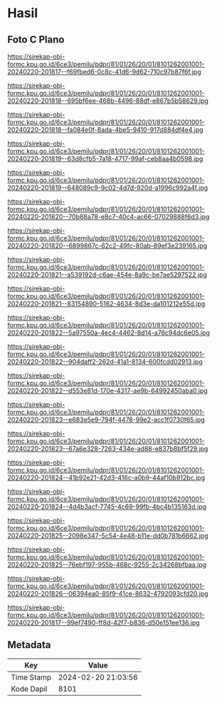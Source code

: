 # Hasil

## Foto C Plano

https://sirekap-obj-formc.kpu.go.id/6ce3/pemilu/pdpr/81/01/26/20/01/8101262001001-20240220-201817--f69fbed6-0c8c-41d6-9d62-710c97b87f6f.jpg

https://sirekap-obj-formc.kpu.go.id/6ce3/pemilu/pdpr/81/01/26/20/01/8101262001001-20240220-201818--695bf6ee-468b-4496-88df-e867b5b58629.jpg

https://sirekap-obj-formc.kpu.go.id/6ce3/pemilu/pdpr/81/01/26/20/01/8101262001001-20240220-201818--fa084e0f-8ada-4be5-9410-917d884df4e4.jpg

https://sirekap-obj-formc.kpu.go.id/6ce3/pemilu/pdpr/81/01/26/20/01/8101262001001-20240220-201819--63d8cfb5-7a18-4717-99af-ceb8aa4b0598.jpg

https://sirekap-obj-formc.kpu.go.id/6ce3/pemilu/pdpr/81/01/26/20/01/8101262001001-20240220-201819--648089c9-9c02-4d7d-920d-a1996c992a4f.jpg

https://sirekap-obj-formc.kpu.go.id/6ce3/pemilu/pdpr/81/01/26/20/01/8101262001001-20240220-201820--70b88a78-e8c7-40c4-ac66-07029888f6d3.jpg

https://sirekap-obj-formc.kpu.go.id/6ce3/pemilu/pdpr/81/01/26/20/01/8101262001001-20240220-201820--6899867c-62c2-49fc-80ab-89ef3e239165.jpg

https://sirekap-obj-formc.kpu.go.id/6ce3/pemilu/pdpr/81/01/26/20/01/8101262001001-20240220-201821--a539192d-c6ae-454e-8a9c-be7ae5297522.jpg

https://sirekap-obj-formc.kpu.go.id/6ce3/pemilu/pdpr/81/01/26/20/01/8101262001001-20240220-201821--83154890-5162-4634-8d3e-da101212e55d.jpg

https://sirekap-obj-formc.kpu.go.id/6ce3/pemilu/pdpr/81/01/26/20/01/8101262001001-20240220-201822--5a97550a-4ec4-4462-8d14-a76c94dc6e05.jpg

https://sirekap-obj-formc.kpu.go.id/6ce3/pemilu/pdpr/81/01/26/20/01/8101262001001-20240220-201822--904daff2-262d-41a1-8134-600fcdd02913.jpg

https://sirekap-obj-formc.kpu.go.id/6ce3/pemilu/pdpr/81/01/26/20/01/8101262001001-20240220-201822--d553e81d-170e-4317-ae9b-64992450aba0.jpg

https://sirekap-obj-formc.kpu.go.id/6ce3/pemilu/pdpr/81/01/26/20/01/8101262001001-20240220-201823--e683e5e9-794f-4478-99e2-acc1f0730f65.jpg

https://sirekap-obj-formc.kpu.go.id/6ce3/pemilu/pdpr/81/01/26/20/01/8101262001001-20240220-201823--67a6e328-7263-434e-ad88-e837b8bf5f29.jpg

https://sirekap-obj-formc.kpu.go.id/6ce3/pemilu/pdpr/81/01/26/20/01/8101262001001-20240220-201824--41b92e21-42d3-416c-a0b9-44af10b912bc.jpg

https://sirekap-obj-formc.kpu.go.id/6ce3/pemilu/pdpr/81/01/26/20/01/8101262001001-20240220-201824--4d4b3acf-7745-4c69-99fb-4bc4b135163d.jpg

https://sirekap-obj-formc.kpu.go.id/6ce3/pemilu/pdpr/81/01/26/20/01/8101262001001-20240220-201825--2098e347-5c54-4e48-b11e-dd0b781b6662.jpg

https://sirekap-obj-formc.kpu.go.id/6ce3/pemilu/pdpr/81/01/26/20/01/8101262001001-20240220-201825--76ebf197-955b-468c-9255-2c34268bfbaa.jpg

https://sirekap-obj-formc.kpu.go.id/6ce3/pemilu/pdpr/81/01/26/20/01/8101262001001-20240220-201826--06394ea0-85f9-41ce-8632-4792093cfd20.jpg

https://sirekap-obj-formc.kpu.go.id/6ce3/pemilu/pdpr/81/01/26/20/01/8101262001001-20240220-201817--99ef7490-ff8d-42f7-b836-d50e151ee136.jpg


## Metadata

| Key        | Value               |
| ---------- | ------------------- |
| Time Stamp | 2024-02-20 21:03:56 |
| Kode Dapil | 8101                |



